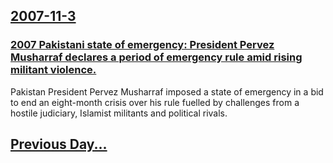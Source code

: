 ## [2007-11-3](/news/2007/11/3/index.md)

### [ 2007 Pakistani state of emergency: President Pervez Musharraf declares a period of emergency rule amid rising militant violence. ](/news/2007/11/3/2007-pakistani-state-of-emergency-president-pervez-musharraf-declares-a-period-of-emergency-rule-amid-rising-militant-violence.md)
Pakistan President Pervez Musharraf imposed a state of emergency in a bid to end an eight-month crisis over his rule fuelled by challenges from a hostile judiciary, Islamist militants and political rivals.

## [Previous Day...](/news/2007/11/2/index.md)

